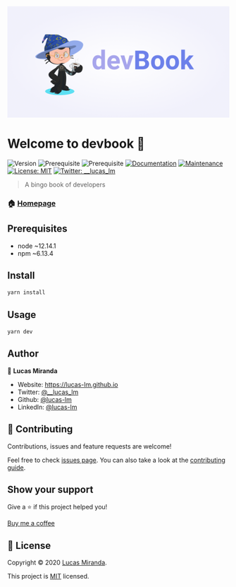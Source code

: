 ![banner](/public/static/banner.png)

# Welcome to devbook 👋
![Version](https://img.shields.io/badge/version-1.0.0-blue.svg?cacheSeconds=2592000)
![Prerequisite](https://img.shields.io/badge/node-~12.14.1-blue.svg)
![Prerequisite](https://img.shields.io/badge/npm-~6.13.4-blue.svg)
[![Documentation](https://img.shields.io/badge/documentation-yes-brightgreen.svg)](https://github.com/lucas-lm/devbook#readme)
[![Maintenance](https://img.shields.io/badge/Maintained%3F-yes-green.svg)](https://github.com/lucas-lm/devbook/graphs/commit-activity)
[![License: MIT](https://img.shields.io/github/license/lucas-lm/devbook)](https://github.com/lucas-lm/devbook/blob/master/LICENSE)
[![Twitter: \_\_lucas\_lm](https://img.shields.io/twitter/follow/\_\_lucas\_lm.svg?style=social)](https://twitter.com/\_\_lucas\_lm)

> A bingo book of developers

### 🏠 [Homepage](https://devsbook.now.sh)

## Prerequisites

- node ~12.14.1
- npm ~6.13.4

## Install

```sh
yarn install
```

## Usage

```sh
yarn dev
```

## Author

👤 **Lucas Miranda**

* Website: https://lucas-lm.github.io
* Twitter: [@\_\_lucas\_lm](https://twitter.com/\_\_lucas\_lm)
* Github: [@lucas-lm](https://github.com/lucas-lm)
* LinkedIn: [@lucas-lm](https://linkedin.com/in/lucas-lm)

## 🤝 Contributing

Contributions, issues and feature requests are welcome!

Feel free to check [issues page](https://github.com/lucas-lm/devbook/issues). You can also take a look at the [contributing guide](https://github.com/lucas-lm/devbook/blob/master/CONTRIBUTING.md).

## Show your support

Give a ⭐️ if this project helped you!

[Buy me a coffee](https://www.buymeacoffee.com/nVG4BNJ)


## 📝 License

Copyright © 2020 [Lucas Miranda](https://github.com/lucas-lm).

This project is [MIT](https://github.com/lucas-lm/devbook/blob/master/LICENSE) licensed.
